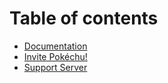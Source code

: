# Table of contents

* [Documentation](README.md)
* [Invite Pokéchu!](https://discord.com/oauth2/authorize?client\_id=731192650794926191\&permissions=36507610176\&scope=bot%20applications.commands)
* [Support Server](https://discord.com/invite/t7M5FMdwz6)
